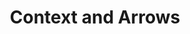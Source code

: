 ---
title: Context and Arrows
template: lesson
draft: false
slug: /courses/Functions-and-Scope/context-and-arrows
course: Functions-and-Scope
tags:
  - A Tag
description: "
Our introduction to the world of JavaScript functions. We all use functions
every day, they are the backbone of our Applications. Find out about context,
`this` keyword and how can regular functions become _methods_ in JavaScript
classes. Once we understand these topics we will see how ES6 arrow functions
bend the rules."
timeToCompletion: ~1 hour
videoLinks: 
  - https://www.youtube.com/embed/PIkA60I0dKU
preReadQuizLink: https://docs.google.com/forms/d/e/1FAIpQLScunMrpaxWtE1xFEtCA4gIhphnOkadhOSOnPL0LEppsKjaMNg/viewform
readingLinks: 
  - link: https://developer.mozilla.org/en-US/docs/Web/JavaScript/Reference/Operators/this
    description: The MDN docs on the reserved `this` keyword in JS
    title:  MDN `this` keyword

  - link: https://developer.mozilla.org/en-US/docs/Web/JavaScript/Reference/Functions/Arrow_functions
    description: Learn about the ES6 arrow function by our good friends over at MDN
    title:  MDN `arrow` functions

  - link: https://gist.github.com/zcaceres/2a4ac91f9f42ec0ef9cd0d18e4e71262
    description: Take a deep dive on what context is in JS
    title: Deep-dive into context
---